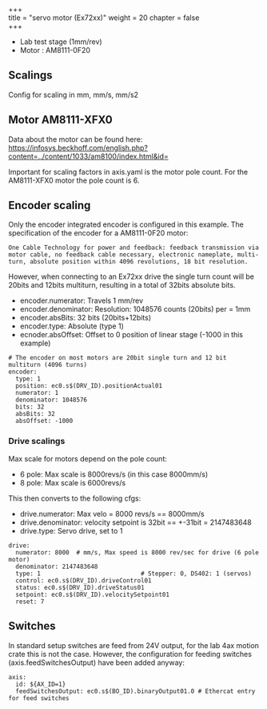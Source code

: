 +++  
title = "servo motor (Ex72xx)"
weight = 20
chapter = false  
+++

* Lab test stage (1mm/rev)
* Motor : AM8111-0F20

## Scalings
Config for scaling in mm, mm/s, mm/s2

## Motor AM8111-XFX0
Data about the motor can be found here:
https://infosys.beckhoff.com/english.php?content=../content/1033/am8100/index.html&id=

Important for scaling factors in axis.yaml is the motor pole count. For the AM8111-XFX0 motor the pole count is 6.

## Encoder scaling
Only the encoder integrated encoder is configured in this example. The specification of the encoder for a AM8111-0F20 motor:

```
One Cable Technology for power and feedback: feedback transmission via motor cable, no feedback cable necessary, electronic nameplate, multi-turn, absolute position within 4096 revolutions, 18 bit resolution.
```
However, when connecting to an Ex72xx drive the single turn count will be 20bits and 12bits multiturn, resulting in a total of 32bits absolute bits.

* encoder.numerator: Travels 1 mm/rev
* encoder.denominator: Resolution: 1048576 counts (20bits) per = 1mm
* encoder.absBits: 32 bits (20bits+12bits)
* encoder.type: Absolute (type 1)
* ecnoder.absOffset: Offset to 0 position of linear stage (-1000 in this example)

```
# The encoder on most motors are 20bit single turn and 12 bit multiturn (4096 turns)
encoder:
  type: 1
  position: ec0.s$(DRV_ID).positionActual01
  numerator: 1
  denominator: 1048576
  bits: 32
  absBits: 32
  absOffset: -1000
```

### Drive scalings
Max scale for motors depend on the pole count:
* 6 pole: Max scale is 8000revs/s (in this case 8000mm/s)
* 8 pole: Max scale is 6000revs/s

This then converts to the following cfgs:
* drive.numerator: Max velo = 8000 revs/s == 8000mm/s
* drive.denominator: velocity setpoint is 32bit == +-31bit = 2147483648
* drive.type: Servo drive, set to 1

```
drive:
  numerator: 8000  # mm/s, Max speed is 8000 rev/sec for drive (6 pole motor)
  denominator: 2147483648
  type: 1                            # Stepper: 0, DS402: 1 (servos)
  control: ec0.s$(DRV_ID).driveControl01
  status: ec0.s$(DRV_ID).driveStatus01
  setpoint: ec0.s$(DRV_ID).velocitySetpoint01
  reset: 7
```

## Switches
In standard setup switches are feed from 24V output, for the lab 4ax motion crate this is not the case.
However, the configuration for feeding switches (axis.feedSwitchesOutput) have been added anyway:
```
axis:
  id: ${AX_ID=1}
  feedSwitchesOutput: ec0.s$(BO_ID).binaryOutput01.0 # Ethercat entry for feed switches
```
